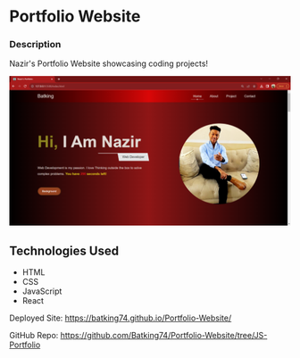 # Portfolio Website

### Description
Nazir's Portfolio Website showcasing coding projects!

![Image of Nazir's Portfolio Website](IMG/Portfolio_Website.png)


## Technologies Used
- HTML
- CSS
- JavaScript
- React

Deployed Site: https://batking74.github.io/Portfolio-Website/

GitHub Repo: https://github.com/Batking74/Portfolio-Website/tree/JS-Portfolio
